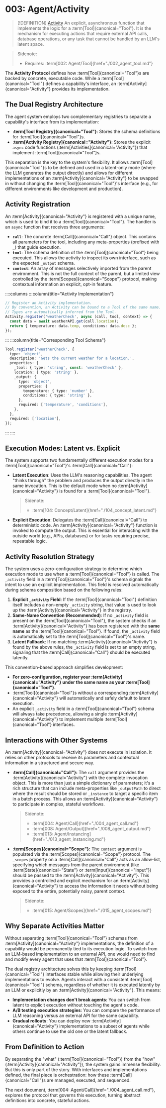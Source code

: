 # 003: Agent/Activity

> [!DEFINITION] [Activity](./000_glossary.md)
> An explicit, asynchronous function that implements the logic for a :term[Tool]{canonical="Tool"}. It is the mechanism for executing actions that require external API calls, database operations, or any task that cannot be handled by an LLM's latent space.

> Sidenote:
>
> - Requires: :term[002: Agent/Tool]{href="./002_agent_tool.md"}

The **Activity Protocol** defines how :term[Tool]{canonical="Tool"}s are backed by concrete, executable code. While a :term[Tool]{canonical="Tool"} defines a capability's interface, an :term[Activity]{canonical="Activity"} provides its implementation.

## The Dual Registry Architecture

The agent system employs two complementary registries to separate a capability's interface from its implementation:

- **:term[Tool Registry]{canonical="Tool"}**: Stores the schema definitions for :term[Tool]{canonical="Tool"}s.
- **:term[Activity Registry]{canonical="Activity"}**: Stores the explicit `async` code functions (:term[Activities]{canonical="Activity"}) that implement :term[Tool]{canonical="Tool"}s.

This separation is the key to the system's flexibility. It allows :term[Tool]{canonical="Tool"}s to be defined and used in a latent-only mode (where the LLM generates the output directly) and allows for different implementations of an :term[Activity]{canonical="Activity"} to be swapped in without changing the :term[Tool]{canonical="Tool"}'s interface (e.g., for different environments like development and production).

## Activity Registration

An :term[Activity]{canonical="Activity"} is registered with a unique name, which is used to bind it to a :term[Tool]{canonical="Tool"}. The handler is an `async` function that receives three arguments:

- **`call`**: The concrete :term[Call]{canonical="Call"} object. This contains all parameters for the tool, including any meta-properties (prefixed with `_`) that guide execution.
- **`tool`**: The schema definition of the :term[Tool]{canonical="Tool"} being executed. This allows the activity to inspect its own interface, such as the expected `_output` schema.
- **`context`**: An array of messages selectively imported from the parent environment. This is not the full context of the parent, but a limited view controlled by the :term[Scopes]{canonical="Scope"} protocol, making contextual information an explicit, opt-in feature.

::::columns
:::column{title="Activity Implementation"}

```typescript
// Register an Activity implementation.
// By convention, an Activity can be bound to a Tool of the same name.
// Types are automatically inferred from the Tool.
Activity.register('weatherCheck', async (call, tool, context) => {
  const data = await weatherAPI.get(call.location);
  return { temperature: data.temp, conditions: data.desc };
});
```

:::
:::column{title="Corresponding Tool Schema"}

```typescript
Tool.register('weatherCheck', {
  type: 'object',
  description: 'Gets the current weather for a location.',
  properties: {
    _tool: { type: 'string', const: 'weatherCheck' },
    location: { type: 'string' },
    _output: {
      type: 'object',
      properties: {
        temperature: { type: 'number' },
        conditions: { type: 'string' },
      },
      required: ['temperature', 'conditions'],
    },
  },
  required: ['location'],
});
```

:::
::::

## Execution Modes: Latent vs. Explicit

The system supports two fundamentally different execution modes for a :term[Tool]{canonical="Tool"}'s :term[Call]{canonical="Call"}:

- **Latent Execution**: Uses the LLM's reasoning capabilities. The agent "thinks through" the problem and produces the output directly in the same invocation. This is the default mode when no :term[Activity]{canonical="Activity"} is found for a :term[Tool]{canonical="Tool"}.
  > Sidenote:
  >
  > - :term[104: Concept/Latent]{href="./104_concept_latent.md"}
- **Explicit Execution**: Delegates the :term[Call]{canonical="Call"} to deterministic code. An :term[Activity]{canonical="Activity"} function is invoked to compute the output. This is essential for interacting with the outside world (e.g., APIs, databases) or for tasks requiring precise, repeatable logic.

## Activity Resolution Strategy

The system uses a zero-configuration strategy to determine which execution mode to use when a :term[Tool]{canonical="Tool"} is called. The `_activity` field in a :term[Tool]{canonical="Tool"}'s schema signals the intent to use an explicit implementation. This field is resolved automatically during schema composition based on the following rules:

1.  **Explicit `_activity` Field**: If the :term[Tool]{canonical="Tool"} definition itself includes a non-empty `_activity` string, that value is used to look up the :term[Activity]{canonical="Activity"} in the registry.
2.  **Same-Name Convention (Recommended)**: If no `_activity` field is present on the :term[Tool]{canonical="Tool"}, the system checks if an :term[Activity]{canonical="Activity"} has been registered with the **same name** as the :term[Tool]{canonical="Tool"}. If found, the `_activity` field is automatically set to the :term[Tool]{canonical="Tool"}'s name.
3.  **Latent Fallback**: If no matching :term[Activity]{canonical="Activity"} is found by the above rules, the `_activity` field is set to an empty string, signaling that the :term[Call]{canonical="Call"} should be executed latently.

This convention-based approach simplifies development:

- **For zero-configuration, register your :term[Activity]{canonical="Activity"} under the same name as your :term[Tool]{canonical="Tool"}.**
- :term[Tool]{canonical="Tool"}s without a corresponding :term[Activity]{canonical="Activity"} will automatically and safely default to latent execution.
- An explicit `_activity` field in a :term[Tool]{canonical="Tool"} schema will always take precedence, allowing a single :term[Activity]{canonical="Activity"} to implement multiple :term[Tool]{canonical="Tool"} interfaces.

## Interactions with Other Systems

An :term[Activity]{canonical="Activity"} does not execute in isolation. It relies on other protocols to receive its parameters and contextual information in a structured and secure way.

- **:term[Call]{canonical="Call"}:** The `call` argument provides the :term[Activity]{canonical="Activity"} with the complete invocation object. This is more than just a simple dictionary of parameters; it's a rich structure that can include meta-properties like `_outputPath` to direct where the result should be stored or `_instance` to target a specific item in a batch process. This allows an :term[Activity]{canonical="Activity"} to participate in complex, stateful workflows.

  > Sidenote:
  >
  > - :term[004: Agent/Call]{href="./004_agent_call.md"}
  > - :term[008: Agent/Output]{href="./008_agent_output.md"}
  > - :term[013: Agent/Instancing]{href="./013_agent_instancing.md"}

- **:term[Scopes]{canonical="Scope"}:** The `context` argument is populated via the :term[Scopes]{canonical="Scope"} protocol. The `_scopes` property on a :term[Call]{canonical="Call"} acts as an allow-list, specifying which messages from the parent environment (like :term[State]{canonical="State"} or :term[Input]{canonical="Input"}) should be passed to the :term[Activity]{canonical="Activity"}. This provides a controlled and explicit mechanism for an :term[Activity]{canonical="Activity"} to access the information it needs without being exposed to the entire, potentially noisy, parent context.

  > Sidenote:
  >
  > - :term[015: Agent/Scopes]{href="./015_agent_scopes.md"}

## Why Separate Activities Matter

Without separating :term[Tool]{canonical="Tool"} schemas from :term[Activity]{canonical="Activity"} implementations, the definition of a capability would be permanently tied to its execution logic. To switch from an LLM-based implementation to an external API, one would need to find and modify every agent that uses that :term[Tool]{canonical="Tool"}.

The dual registry architecture solves this by keeping :term[Tool]{canonical="Tool"} interfaces stable while allowing their underlying implementations to evolve. Agents interact with a consistent :term[Tool]{canonical="Tool"} schema, regardless of whether it is executed latently by an LLM or explicitly by an :term[Activity]{canonical="Activity"}. This means:

- **Implementation changes don't break agents**: You can switch from latent to explicit execution without touching the agent's code.
- **A/B testing execution strategies**: You can compare the performance of LLM reasoning versus an external API for the same capability.
- **Gradual rollouts**: You can deploy new :term[Activity]{canonical="Activity"} implementations to a subset of agents while others continue to use the old one or the latent fallback.

## From Definition to Action

By separating the "what" (:term[Tool]{canonical="Tool"}) from the "how" (:term[Activity]{canonical="Activity"}), the system gains immense flexibility. But this is only part of the story. With interfaces and implementations defined, the final piece is orchestration: how these :term[Call]{canonical="Call"}s are managed, executed, and sequenced.

The next document, :term[004: Agent/Call]{href="./004_agent_call.md"}, explores the protocol that governs this execution, turning abstract definitions into concrete, stateful actions.

